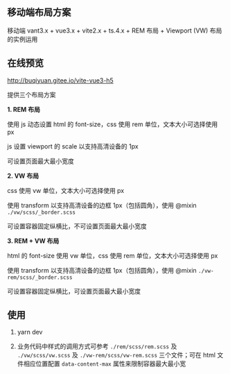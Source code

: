 ## 移动端布局方案

移动端 vant3.x + vue3.x + vite2.x + ts.4.x + REM 布局 + Viewport (VW) 布局的实例运用

## 在线预览

http://buqiyuan.gitee.io/vite-vue3-h5

提供三个布局方案

**1. REM 布局**

使用 js 动态设置 html 的 font-size，css 使用 rem 单位，文本大小可选择使用 px

js 设置 viewport 的 scale 以支持高清设备的 1px

可设置页面最大最小宽度

**2. VW 布局**

css 使用 vw 单位，文本大小可选择使用 px

使用 transform 以支持高清设备的边框 1px（包括圆角），使用 @mixin `./vw/scss/_border.scss`

可设置容器固定纵横比，不可设置页面最大最小宽度

**3. REM + VW 布局**

html 的 font-size 使用 vw 单位，css 使用 rem 单位，文本大小可选择使用 px

使用 transform 以支持高清设备的边框 1px（包括圆角），使用 @mixin `./vw-rem/scss/_border.scss`

可设置容器固定纵横比，可设置页面最大最小宽度

## 使用

1. yarn dev

2. 业务代码中样式的调用方式可参考 `./rem/scss/rem.scss` 及 `./vw/scss/vw.scss` 及 `./vw-rem/scss/vw-rem.scss` 三个文件；可在 html 文件相应位置配置 `data-content-max` 属性来限制容器最大最小宽
